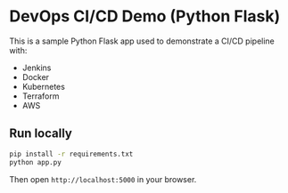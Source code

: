 # DevOps CI/CD Demo (Python Flask)

This is a sample Python Flask app used to demonstrate a CI/CD pipeline with:
- Jenkins
- Docker
- Kubernetes
- Terraform
- AWS

## Run locally
```bash
pip install -r requirements.txt
python app.py
```

Then open `http://localhost:5000` in your browser.

